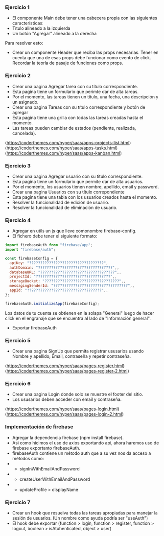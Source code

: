 ### Ejercicio 1

- El componente Main debe tener una cabecera propia con las siguientes caracteristicas:
- Título alineado a la izquierda
- Un botón "Agregar" alineado a la derecha

Para resolver esto:

- Crear un componente Header que reciba las props necesarias. Tener en cuenta que una de esas props debe funcionar como evento de click. Recordar la teoría de pasaje de funciones como props.

### Ejercicio 2

- Crear una pagina Agregar tarea con su título correspondiente.
- Esta pagina tiene un formulario que perimte dar de alta tareas.
- Por el momento, las tareas tienen un título, una fecha, una descripción y un asignado.
- Crear una pagina Tareas con su título correspondiente y botón de agregar
- Esta pagina tiene una grilla con todas las tareas creadas hasta el momento.
- Las tareas pueden cambiar de estados (pendiente, realizada, cancelada).

(https://coderthemes.com/hyper/saas/apps-projects-list.html)
(https://coderthemes.com/hyper/saas/apps-tasks.html)
(https://coderthemes.com/hyper/saas/apps-kanban.html)

### Ejercicio 3

- Crear una pagina Agregar usuario con su titulo correspondiente.
- Esta pagina tiene un formulario que permite dar de alta usuarios.
- Por el momento, los usuarios tienen nombre, apellido, email y password.
- Crear una pagina Usuarios con su título correpondiente
- Esta pagina tiene una tabla con los usuarios creados hasta el momento.
- Resolver la funcionalidad de edición de usuario.
- Resolver la funcionalidad de eliminación de usuario.

### Ejercicio 4

- Agregar en utils un js que lleve comonombre firebase-config.
- El fichero debe tener el siguiente formato:

```js
import firebaseAuth from "firebase/app";
import "firebase/auth";

const firebaseConfig = {
  apiKey: "??????????????????????????????????",
  authDomain: "??????????????????????????????????",,
  databaseURL: "??????????????????????????????????",,
  projectId: "??????????????????????????????????",,
  storageBucket: "??????????????????????????????????",,
  messagingSenderId: "??????????????????????????????????",,
  appId: "??????????????????????????????????",,
};

firebaseAuth.initializeApp(firebaseConfig);
```

Los datos de tu cuenta se obtienen en la solapa "General" luego de hacer click en el engranaje que se encuentra al lado de "Información general".

- Exportar firebaseAuth

### Ejercicio 5

- Crear una pagina SignUp que permita registrar ususarios usando Nombre y apellido, Email, contraseña y repetir contraseña.

(https://coderthemes.com/hyper/saas/pages-register.html)
(https://coderthemes.com/hyper/saas/pages-register-2.html)

### Ejercicio 6

- Crear una pagina Login donde solo se muestre el footer del sitio.
- Los ususarios deben acceder con email y contraseña.

(https://coderthemes.com/hyper/saas/pages-login.html)
(https://coderthemes.com/hyper/saas/pages-login-2.html)

### Implementación de firebase

- Agregar la dependencia firebase (npm install firebase).
- Asi como hicimos el uso de axios exportando api, ahora haremos uso de firebase exportanto firebaseAuth.
- firebaseAuth contiene un método auth que a su vez nos da acceso a métodos como:
- - signInWithEmailAndPassword
- - createUserWithEmailAndPassword
- - updateProfile > displayName

### Ejercicio 7

- Crear un hook que resuelva todas las tareas apropiadas para manejar la sesión de usuarios. (Un nombre como ayuda podría ser "useAuth")
- El hook debe exportar (function > login, function > register, function > logout, boolean > isAtuhenticated, object > user)
